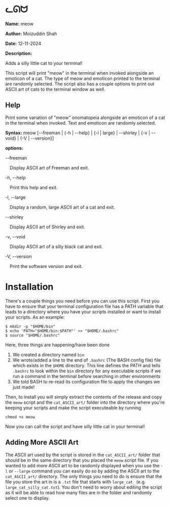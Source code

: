 
# ᓚᘏᗢ
**Name:** meow

**Author:** Moizuddin Shah

**Date:** 12-11-2024

**Description:**

Adds a silly little cat to your terminal!

This script will print "meow" in the terminal when invoked alongside an emoticon of a cat. The type of meow and emoticon printed to the terminal are randomly selected. The script also has a couple options to print out ASCII art of cats to the terminal window as well.

## Help
Print some variation of \"meow\" onomatopeia alongside an emoticon of a cat in the terminal when invoked. Text and emoticon are randomly selected.

**Syntax:** meow [--freeman | {-h | --help} | {-l | large} | --shirley | {-v | --void} | {-V | --version}]

**options:**

--freeman

&emsp;Display ASCII art of Freeman and exit.

-h, --help

&emsp;Print this help and exit.

-l, --large

&emsp;Display a random, large ASCII art of a cat and exit.

--shirley

&emsp;Display ASCII art of Shirley and exit.

-v, --void

&emsp;Display ASCII art of a silly black cat and exit.

-V, --version

&emsp;Print the software version and exit. 

# Installation

There's a couple things you need before you can use this script. First you have to ensure that your terminal configuration file has a PATH variable that leads to a directory where you have your scripts installed or want to install your scripts. As an example:

```
$ mkdir -p "$HOME/bin"
$ echo 'PATH="$HOME/bin:$PATH"' >> "$HOME/.bashrc"
$ source "$HOME/.bashrc"
```

Here, three things are happening/have been done

1. We created a directory named ``bin``
2. We wrote/added a line to the end of `.bashrc` (The BASH config file) file which exists in the ``$HOME`` directory. This line defines the PATH and tells `.bashrc` to look within the ``bin`` directory for any executable scripts if we run a command in the terminal before searching in other environments
3. We told BASH to re-read its configuration file to apply the changes we just made!

Then, to install you will simply extract the contents of the release and copy the `meow` script and the `cat_ASCII_art/` folder into the directory where you're keeping your scripts and make the script executeable by running

```
chmod +x meow
```

Now you can call the script and have silly little cat in your terminal!

## Adding More ASCII Art
The ASCII art used by the script is stored in the `cat_ASCII_art/` folder that should be in the same directory that you placed the `meow` script file. If you wanted to add more ASCII art to be randomly displayed when you use the `-l` or `--large` command you can easily do so by adding the ASCII art to the `cat_ASCII_art/` directory. The only things you need to do is ensure that the file you store the art in is a `.txt` file that starts with `large_cat_` (e.g. `large_cat_silly_cat.txt`). You don't need to worry about editing the script as it will be able to read how many files are in the folder and randomly select one to display.

